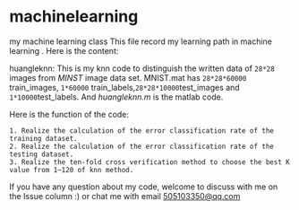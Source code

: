 # machinelearning
my machine learning class
This file record my learning path in machine learning .
Here is the content:

huangleknn:
This is my knn code to distinguish the written data of `28*28` images from *MINST* image data set.
MNIST.mat has `28*28*60000` train_images, `1*60000` train_labels,`28*28*10000`test_images and `1*10000`test_labels.
And *huangleknn.m* is the matlab code.

Here is the function of the code:

    1. Realize the calculation of the error classification rate of the training dataset.
    2. Realize the calculation of the error classification rate of the testing dataset.
    3. Realize the ten-fold cross verification method to choose the best K value from 1~120 of knn method.

If you have any question about my code, welcome to discuss with me on the Issue column  :) or chat me with email 505103350@qq.com
